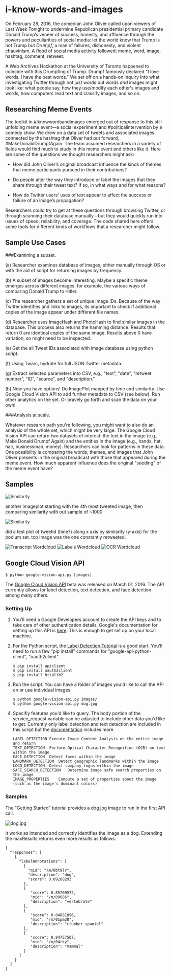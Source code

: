 # i-know-words-and-images

On February 28, 2016, the comedian John Oliver called upon viewers of Last Week Tonight to undermine Republican presidential primary candidate Donald Trump’s veneer of success, honesty, and affluence through the powers and peculiarities of social media: let the world know that Trump is not Trump but _Drumpf_, a man of failures, dishonesty, and violent chauvinism. A flood of social media activity followed: meme, word, image, hashtag, comment, retweet. 

A Web Archives Hackathon at the University of Toronto happened to coincide with this Drumpfing of Trump. Drumpf famously declared "I love words. I have the best words." We set off on a hands-on inquiry into what investigating Twitter through not just words but words _and_ images might look like: what people say, how they use/modify each other's images and words, how computers read text and classify images, and so on. 

## Researching Meme Events

The toolkit in #iknowwordsandimages emerged out of response to this still unfolding meme event—a social experiment and #politicalintervention by a comedy show. We drew on a data set of tweets and associated images connected by the hashtag that Oliver had put forward, #MakeDonaldDrumpfAgain. The team assumed researchers in a variety of fields would find much to study in this meme event and others like it. Here are some of the questions we thought researchers might ask:

- How did John Oliver’s original broadcast influence the kinds of themes that meme participants pursued in their contributions?

- Do people alter the way they introduce or label the images that they share through their tweet text? If so, in what ways and for what reasons?

- How do Twitter users' uses of text appear to affect the success or failure of an image’s propagation?

Researchers could try to get at these questions through browsing Twitter, or through scanning their database manually—but they would quickly run into issues of speed, reliability, and coverage. The code shared here offers some tools for different kinds of workflows that a researcher might follow.

## Sample Use Cases

###Examining a subset.

(a) Researcher examines database of images, either manually through OS or with the aid of script for returning images by frequency.

(b) A subset of images become interesting. Maybe a specific theme emerges across different images: for example, the various ways of comparing Donald Trump to Hitler.

(c) The researcher gathers a set of unique Image IDs. Because of the way Twitter identifies and links to images, its important to check if additional copies of the image appear under different file names.

(d) Researcher uses ImageHash and PhotoHash to find similar images in the database. This process also returns the hamming distance. Results that return 0 are identical copies of the same image. Results above 0 have variation, so might need to be inspected. 

(e) Get the all Tweet IDs associated with image database using python script. 

(f) Using Twarc, hydrate for full JSON Twitter metadata.

(g) Extract selected parameters into CSV, e.g., "text", "date", "retweet number", "ID", "source", and "description."

(h) Now you have options! Do ImagePlot mapped by time and similarity. Use Google Cloud Vision API to add further metadata to CSV (see below). Run other analytics on the set. Or bravely go forth and scan the data on your own!

###Analysis at scale.

Whatever research path you're following, you might want to also do an analysis of the whole set, which might be very large. The Google Cloud Vision API can return two datasets of interest: the text in the image (e.g., Make Donald Drumpf Again) and the entities in the image (e.g., hands, hat, hair, businessman, money). Researchers can look for patterns in these data. One possibility is comparing the words, themes, and images that John Oliver presents in the original broadcast with those that appeared during the meme event. How much apparent influence does the original "seeding" of the meme event have?


## Samples

![Similarity](results/meme_imageplot.txt---tweetid-vs-similarity.gif "Similarity")

another imageplot starting with the 4th most tweeted image, then comparing similarity with out sample of ~1000

![Similarity](results/podium_imageplot.txt---tweet_id-vs-similarity.gif "Similarity")

did a test plot of tweetid (time?) along x axis by similarity (y-axis) for the podium set. top image was the one constantly retweeted.

![Transcript Wordcloud](results/transcript.png "Transcript Wordcloud")
![Labels Wordcloud](results/visionapi-labels.png "Labels Wordcloud")
![OCR Wordcloud](results/visionapi-ocr.png "OCR Wordcloud")


## Google Cloud Vision API

```
$ python google-vision-api.py [images]
```

The [Google Cloud Vision API](https://cloud.google.com/vision/docs/) beta was released on March 01, 2016. The API currently allows for label detection, text detection, and face detection among many others. 

### Setting Up

1. You'll need a Google Developers account to create the API keys and to take care of other authentication details. Google's documentation for setting up this API is [here](https://cloud.google.com/vision/docs/getting-started). This is enough to get set up on your local machine.

2. For the Python script, the [Label Detection Tutorial](https://cloud.google.com/vision/docs/label-tutorial) is a good start. You'll need to run a few "pip install" commands for "google-api-python-client", "oauth2client".

	```
	$ pip install apiclient
	$ pip install oauth2client
	$ pip install httplib2
	```

3. Run the script. You can have a folder of images you'd like to call the API on or use individual images.

	```
	$ python google-vision-api.py images/
	$ python google-vision-api.py dog.jpg
	```

4. Specifiy features you'd like to query. The body portion of the service_request variable can be adjusted to include other data you'd like to get. Currently only label detection and text detection are included in this script but the [documentation](https://cloud.google.com/vision/docs/concepts) includes more.

	```
	LABEL_DETECTION	Execute Image Content Analysis on the entire image and return
	TEXT_DETECTION	Perform Optical Character Recognition (OCR) on text within the image
	FACE_DETECTION	Detect faces within the image
	LANDMARK_DETECTION	Detect geographic landmarks within the image
	LOGO_DETECTION	Detect company logos within the image
	SAFE_SEARCH_DETECTION	Determine image safe search properties on the image
	IMAGE_PROPERTIES	Compute a set of properties about the image (such as the image's dominant colors)
	```

### Samples

The "Getting Started" tutorial provides a dog.jpg image to run in the first API call. 

![dog.jpg](/images/dog.jpg?raw=true)

It works as intended and correctly identifies the image as a dog. Extending the maxResults returns even more results as follows.
```
{
  "responses": [
    {
      "labelAnnotations": [
        {
          "mid": "/m/0bt9lr",
          "description": "dog",
          "score": 0.89208293
        },
        {
           "score": 0.85700572, 
           "mid": "/m/09686", 
           "description": "vertebrate"
        }, 
        {
           "score": 0.84881896, 
           "mid": "/m/01pm38", 
           "description": "clumber spaniel"
        }, 
        {
           "score": 0.84757507, 
           "mid": "/m/04rky", 
           "description": "mammal"
        }
      ]
    }
  ]
}
```
